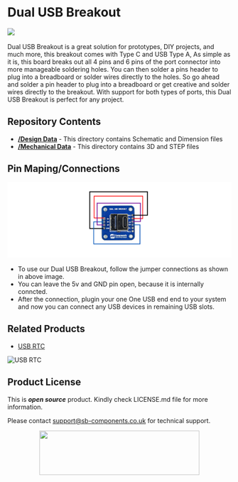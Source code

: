 # Dual USB Breakout

<img src ="https://cdn.shopify.com/s/files/1/1217/2104/files/DualUSBPort.png?v=1673868912" />

Dual USB Breakout is a great solution for prototypes, DIY projects, and much more, this breakout comes with Type C and USB Type A, As simple as it is, this board breaks out all 4 pins and 6 pins of the port connector into more manageable soldering holes. You can then solder a pins header to plug into a breadboard or solder wires directly to the holes. So go ahead and solder a pin header to plug into a breadboard or get creative and solder wires directly to the breakout. With support for both types of ports, this Dual USB Breakout is perfect for any project.

## Repository Contents

* [**/Design Data**](https://github.com/sbcshop/Dual_USB_Breakout/tree/main/Design_Data) - This directory contains Schematic and Dimension files
* [**/Mechanical Data**](https://github.com/sbcshop/Dual_USB_Breakout/tree/main/Mechanical_Data) - This directory contains 3D and STEP files

## Pin Maping/Connections

<img src ="https://github.com/sbcshop/Dual_USB_Breakout/blob/main/images/Dual_usb_connections.png" />

* To use our Dual USB Breakout, follow the jumper connections as shown in above image.
* You can leave the 5v and GND pin open, because it is internally conncted.
* After the connection, plugin your one One USB end end to your system and now you can connect any USB devices in remaining USB slots.


## Related Products

* [USB RTC](https://shop.sb-components.co.uk/products/usb-rtc-for-raspberry-pi-1?_pos=1&_sid=1c25ca65c&_ss=r)

 ![USB RTC](https://cdn.shopify.com/s/files/1/1217/2104/products/1_39baf362-25ec-466b-a6b8-11319c81b65e.jpg?v=1665636609&width=400)
 
 

## Product License

This is ***open source*** product. Kindly check LICENSE.md file for more information.

Please contact support@sb-components.co.uk for technical support.
<p align="center">
  <img width="360" height="100" src="https://cdn.shopify.com/s/files/1/1217/2104/files/Logo_sb_component_3.png?v=1666086771&width=350">
</p>
